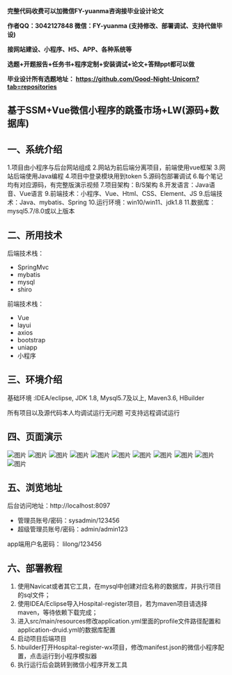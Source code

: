 
**完整代码收费可以加微信FY-yuanma咨询接毕业设计论文**

**作者QQ：3042127848 微信：FY-yuanma (支持修改、部署调试、支持代做毕设)**

**接网站建设、小程序、H5、APP、各种系统等**

**选题+开题报告+任务书+程序定制+安装调试+论文+答辩ppt都可以做**

**毕业设计所有选题地址： https://github.com/Good-Night-Unicorn?tab=repositories**

## 基于SSM+Vue微信小程序的跳蚤市场+LW(源码+数据库)

## 一、系统介绍
1.项目由小程序与后台网站组成
2.网站为前后端分离项目，前端使用vue框架
3.网站后端使用Java编程
4.项目中登录模块用到token
5.源码包部署调试
6.每个笔记均有对应源码，有完整版演示视频
7.项目架构：B/S架构
8.开发语言：Java语音、Vue语言
9.前端技术：小程序、Vue、Html、CSS、Element、JS
9.后端技术：Java、mybatis、Spring
10.运行环境：win10/win11、jdk1.8
11.数据库：mysql5.7/8.0或以上版本
## 二、所用技术

后端技术栈：

- SpringMvc
- mybatis
- mysql
- shiro


前端技术栈：
- Vue
- layui
- axios
- bootstrap
- uniapp
- 小程序

## 三、环境介绍

基础环境 :IDEA/eclipse, JDK 1.8, Mysql5.7及以上, Maven3.6, HBuilder

所有项目以及源代码本人均调试运行无问题 可支持远程调试运行

## 四、页面演示
![图片](https://github.com/user-attachments/assets/ae9319d7-a904-4bff-80d4-aa25d28050b3)
![图片](https://github.com/user-attachments/assets/6d4ce1ce-9c2e-4d16-9f35-3a1c377be43f)
![图片](https://github.com/user-attachments/assets/c34d4ce1-87d2-41e8-ae6a-758c883e697e)
![图片](https://github.com/user-attachments/assets/8f2ca73e-2258-43b1-8d95-7d3f02cae301)
![图片](https://github.com/user-attachments/assets/f83e00a0-5c51-4302-adb4-1b8c22410b6b)
![图片](https://github.com/user-attachments/assets/5a29b00b-57f9-45a8-876b-e6c733722db2)
![图片](https://github.com/user-attachments/assets/acd21d03-394a-40c6-8964-7895dd7005f4)
![图片](https://github.com/user-attachments/assets/52e80cba-a747-4c4f-a59e-18547c58938f)
![图片](https://github.com/user-attachments/assets/e234b1b7-5197-413b-b57d-c49b6b656a60)
![图片](https://github.com/user-attachments/assets/65062822-1c09-4a13-909e-cfc3a83c7edf)
![图片](https://github.com/user-attachments/assets/09017a93-b566-4fb0-a1e2-5c53a770c06f)

## 五、浏览地址

后台访问地址：http://localhost:8097
- 管理员账号/密码：sysadmin/123456
- 超级管理员账号/密码：admin/admin123

app端用户名密码：
lilong/123456

## 六、部署教程

1. 使用Navicat或者其它工具，在mysql中创建对应名称的数据库，并执行项目的sql文件；
2. 使用IDEA/Eclipse导入Hospital-register项目，若为maven项目请选择maven，等待依赖下载完成；
3. 进入src/main/resources修改application.yml里面的profile文件路径配置和application-druid.yml的数据库配置
4. 启动项目后端项目
5. hbuilder打开Hospital-register-wx项目，修改manifest.json的微信小程序配置，点击运行到小程序模拟器
6. 执行运行后会跳转到微信小程序开发工具
